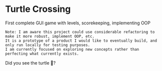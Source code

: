 # Turtle Crossing
First complete GUI game with levels, scorekeeping, implementing OOP

```
Note: I am aware this project could use considerable refactoring to make it more robust, implement OOP, etc. 
It is a prototype of a product I would like to eventually build, and only run locally for testing purposes. 
I am currently focused on exploring new concepts rather than perfecting what currently exists. 
```



Did you see the turtle 💩?

